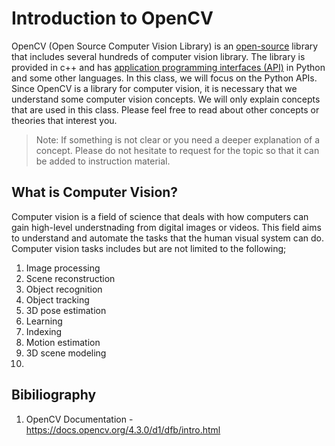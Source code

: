 # Introduction to OpenCV

OpenCV (Open Source Computer Vision Library) is an [open-source](https://en.wikipedia.org/wiki/Open_source) library that includes several hundreds of computer vision library. The library is provided in c++ and has [application programming interfaces (API)](https://en.wikipedia.org/wiki/Application_programming_interface) in Python and some other languages. In this class, we will focus on the Python APIs. Since OpenCV is a library for computer vision, it is necessary that we understand some computer vision concepts. We will only explain concepts that are used in this class. Please feel free to read about other concepts or theories that interest you.

> Note: If something is not clear or you need a deeper explanation of a concept. Please do not hesitate to request for the topic so that it can be added to instruction material.


## What is Computer Vision?

Computer vision is a field of science that deals with how computers can gain high-level understnading from digital images or videos. This field aims to understand and automate the tasks that the human visual system can do. Computer vision tasks includes but are not limited to the following;

1. Image processing
2. Scene reconstruction
4. Object recognition
5. Object tracking
6. 3D pose estimation
7. Learning
8. Indexing
9. Motion estimation
10. 3D scene modeling
11. 


## Bibiliography

1. OpenCV Documentation - https://docs.opencv.org/4.3.0/d1/dfb/intro.html